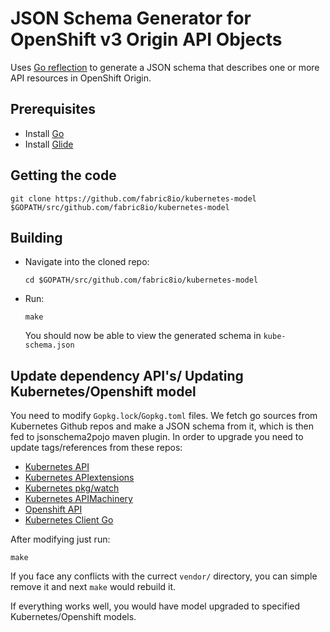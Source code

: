 # JSON Schema Generator for OpenShift v3 Origin API Objects

Uses [Go reflection](https://blog.golang.org/laws-of-reflection) to generate a JSON schema that describes one or more
API resources in OpenShift Origin.

## Prerequisites

- Install [Go](https://golang.org/doc/install)
- Install [Glide](https://github.com/Masterminds/glide#install)


## Getting the code

  ```
  git clone https://github.com/fabric8io/kubernetes-model $GOPATH/src/github.com/fabric8io/kubernetes-model
  ```


## Building

- Navigate into the cloned repo:

  ```
  cd $GOPATH/src/github.com/fabric8io/kubernetes-model
  ```

- Run:
  ```
  make
  ```

  You should now be able to view the generated schema in `kube-schema.json`

## Update dependency API's/ Updating Kubernetes/Openshift model

You need to modify `Gopkg.lock`/`Gopkg.toml` files. We fetch go sources from Kubernetes Github repos and make a
JSON schema from it, which is then fed to jsonschema2pojo maven plugin. In order to upgrade you need to update
tags/references from these repos:

- [Kubernetes API](https://github.com/kubernetes/api)
- [Kubernetes APIextensions](https://github.com/kubernetes/apiextensions-apiserver)
- [Kubernetes pkg/watch](https://github.com/kubernetes/kubernetes/tree/master/pkg/watch/json)
- [Kubernetes APIMachinery](https://github.com/kubernetes/apimachinery)
- [Openshift API](https://github.com/openshift/api)
- [Kubernetes Client Go](https://github.com/kubernetes/client-go)

After modifying just run:
```
make
```
If you face any conflicts with the currect `vendor/` directory, you can simple remove it and next `make` would rebuild it.

If everything works well, you would have model upgraded to specified Kubernetes/Openshift models.
